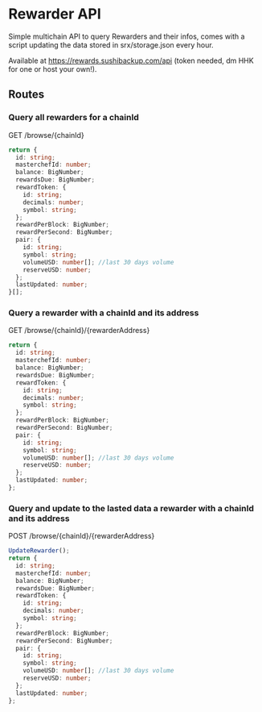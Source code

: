 # Rewarder API

Simple multichain API to query Rewarders and their infos, comes with a script updating the data stored in srx/storage.json every hour.

Available at https://rewards.sushibackup.com/api (token needed, dm HHK for one or host your own!).

## Routes

### Query all rewarders for a chainId
GET /browse/{chainId}

```ts
return {
  id: string;
  masterchefId: number;
  balance: BigNumber;
  rewardsDue: BigNumber;
  rewardToken: {
    id: string;
    decimals: number;
    symbol: string;
  };
  rewardPerBlock: BigNumber;
  rewardPerSecond: BigNumber;
  pair: {
    id: string;
    symbol: string;
    volumeUSD: number[]; //last 30 days volume
    reserveUSD: number;
  };
  lastUpdated: number;
}[];
```

### Query a rewarder with a chainId and its address
GET /browse/{chainId}/{rewarderAddress}

```ts
return {
  id: string;
  masterchefId: number;
  balance: BigNumber;
  rewardsDue: BigNumber;
  rewardToken: {
    id: string;
    decimals: number;
    symbol: string;
  };
  rewardPerBlock: BigNumber;
  rewardPerSecond: BigNumber;
  pair: {
    id: string;
    symbol: string;
    volumeUSD: number[]; //last 30 days volume
    reserveUSD: number;
  };
  lastUpdated: number;
};
```

### Query and update to the lasted data a rewarder with a chainId and its address
POST /browse/{chainId}/{rewarderAddress}

```ts
UpdateRewarder();
return {
  id: string;
  masterchefId: number;
  balance: BigNumber;
  rewardsDue: BigNumber;
  rewardToken: {
    id: string;
    decimals: number;
    symbol: string;
  };
  rewardPerBlock: BigNumber;
  rewardPerSecond: BigNumber;
  pair: {
    id: string;
    symbol: string;
    volumeUSD: number[]; //last 30 days volume
    reserveUSD: number;
  };
  lastUpdated: number;
};
```